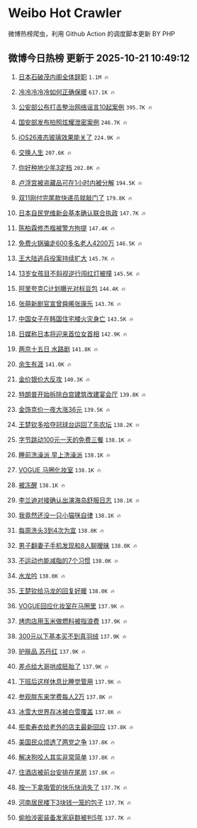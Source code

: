 # Weibo Hot Crawler 



微博热榜爬虫，利用 Github Action 的调度脚本更新 BY PHP 


## 微博今日热榜 更新于 2025-10-21 10:49:12 
1. [日本石破茂内阁全体辞职](https://s.weibo.com/weibo?q=%23%E6%97%A5%E6%9C%AC%E7%9F%B3%E7%A0%B4%E8%8C%82%E5%86%85%E9%98%81%E5%85%A8%E4%BD%93%E8%BE%9E%E8%81%8C%23&t=31&band_rank=1&Refer=top) `1.1M 🔥` 

1. [冷冷冷冷冷如何正确保暖](https://s.weibo.com/weibo?q=%23%E5%86%B7%E5%86%B7%E5%86%B7%E5%86%B7%E5%86%B7%E5%A6%82%E4%BD%95%E6%AD%A3%E7%A1%AE%E4%BF%9D%E6%9A%96%23&t=31&band_rank=2&Refer=top) `617.1K 🔥` 

1. [公安部公布打击整治网络谣言10起案例](https://s.weibo.com/weibo?q=%23%E5%85%AC%E5%AE%89%E9%83%A8%E5%85%AC%E5%B8%83%E6%89%93%E5%87%BB%E6%95%B4%E6%B2%BB%E7%BD%91%E7%BB%9C%E8%B0%A3%E8%A8%8010%E8%B5%B7%E6%A1%88%E4%BE%8B%23&t=31&band_rank=3&Refer=top) `395.7K 🔥` 

1. [国安部发布拍照炫耀泄密案例](https://s.weibo.com/weibo?q=%23%E5%9B%BD%E5%AE%89%E9%83%A8%E5%8F%91%E5%B8%83%E6%8B%8D%E7%85%A7%E7%82%AB%E8%80%80%E6%B3%84%E5%AF%86%E6%A1%88%E4%BE%8B%23&t=31&band_rank=4&Refer=top) `246.7K 🔥` 

1. [iOS26液态玻璃效果能关了](https://s.weibo.com/weibo?q=%23iOS26%E6%B6%B2%E6%80%81%E7%8E%BB%E7%92%83%E6%95%88%E6%9E%9C%E8%83%BD%E5%85%B3%E4%BA%86%23&t=31&band_rank=5&Refer=top) `224.9K 🔥` 

1. [交换人生](https://s.weibo.com/weibo?q=%E4%BA%A4%E6%8D%A2%E4%BA%BA%E7%94%9F&t=31&band_rank=6&Refer=top) `207.6K 🔥` 

1. [你好种地少年3定档](https://s.weibo.com/weibo?q=%E4%BD%A0%E5%A5%BD%E7%A7%8D%E5%9C%B0%E5%B0%91%E5%B9%B43%E5%AE%9A%E6%A1%A3&t=31&band_rank=7&Refer=top) `202.0K 🔥` 

1. [卢浮宫被盗藏品可在1小时内被分解](https://s.weibo.com/weibo?q=%23%E5%8D%A2%E6%B5%AE%E5%AE%AB%E8%A2%AB%E7%9B%97%E8%97%8F%E5%93%81%E5%8F%AF%E5%9C%A81%E5%B0%8F%E6%97%B6%E5%86%85%E8%A2%AB%E5%88%86%E8%A7%A3%23&t=31&band_rank=8&Refer=top) `194.5K 🔥` 

1. [双11刚付完尾款快递员就敲门了](https://s.weibo.com/weibo?q=%23%E5%8F%8C11%E5%88%9A%E4%BB%98%E5%AE%8C%E5%B0%BE%E6%AC%BE%E5%BF%AB%E9%80%92%E5%91%98%E5%B0%B1%E6%95%B2%E9%97%A8%E4%BA%86%23&t=31&band_rank=9&Refer=top) `179.8K 🔥` 

1. [日本自民党维新会基本确认联合执政](https://s.weibo.com/weibo?q=%23%E6%97%A5%E6%9C%AC%E8%87%AA%E6%B0%91%E5%85%9A%E7%BB%B4%E6%96%B0%E4%BC%9A%E5%9F%BA%E6%9C%AC%E7%A1%AE%E8%AE%A4%E8%81%94%E5%90%88%E6%89%A7%E6%94%BF%23&t=31&band_rank=10&Refer=top) `147.7K 🔥` 

1. [陈柏霖修杰楷被警方拘提](https://s.weibo.com/weibo?q=%23%E9%99%88%E6%9F%8F%E9%9C%96%E4%BF%AE%E6%9D%B0%E6%A5%B7%E8%A2%AB%E8%AD%A6%E6%96%B9%E6%8B%98%E6%8F%90%23&t=31&band_rank=11&Refer=top) `147.4K 🔥` 

1. [免费火锅骗走600多名老人4200万](https://s.weibo.com/weibo?q=%23%E5%85%8D%E8%B4%B9%E7%81%AB%E9%94%85%E9%AA%97%E8%B5%B0600%E5%A4%9A%E5%90%8D%E8%80%81%E4%BA%BA4200%E4%B8%87%23&t=31&band_rank=12&Refer=top) `146.5K 🔥` 

1. [王大陆逃兵役案持续扩大](https://s.weibo.com/weibo?q=%23%E7%8E%8B%E5%A4%A7%E9%99%86%E9%80%83%E5%85%B5%E5%BD%B9%E6%A1%88%E6%8C%81%E7%BB%AD%E6%89%A9%E5%A4%A7%23&t=31&band_rank=13&Refer=top) `145.7K 🔥` 

1. [13岁女孩目不斜视逆行闯红灯被撞](https://s.weibo.com/weibo?q=%2313%E5%B2%81%E5%A5%B3%E5%AD%A9%E7%9B%AE%E4%B8%8D%E6%96%9C%E8%A7%86%E9%80%86%E8%A1%8C%E9%97%AF%E7%BA%A2%E7%81%AF%E8%A2%AB%E6%92%9E%23&t=31&band_rank=14&Refer=top) `145.5K 🔥` 

1. [阿里夸克C计划曝光对标豆包](https://s.weibo.com/weibo?q=%23%E9%98%BF%E9%87%8C%E5%A4%B8%E5%85%8BC%E8%AE%A1%E5%88%92%E6%9B%9D%E5%85%89%E5%AF%B9%E6%A0%87%E8%B1%86%E5%8C%85%23&t=31&band_rank=15&Refer=top) `144.4K 🔥` 

1. [张萌新剧官宣曾舜晞张康乐](https://s.weibo.com/weibo?q=%23%E5%BC%A0%E8%90%8C%E6%96%B0%E5%89%A7%E5%AE%98%E5%AE%A3%E6%9B%BE%E8%88%9C%E6%99%9E%E5%BC%A0%E5%BA%B7%E4%B9%90%23&t=31&band_rank=16&Refer=top) `143.7K 🔥` 

1. [中国女子在韩国住宅楼火灾身亡](https://s.weibo.com/weibo?q=%23%E4%B8%AD%E5%9B%BD%E5%A5%B3%E5%AD%90%E5%9C%A8%E9%9F%A9%E5%9B%BD%E4%BD%8F%E5%AE%85%E6%A5%BC%E7%81%AB%E7%81%BE%E8%BA%AB%E4%BA%A1%23&t=31&band_rank=17&Refer=top) `143.5K 🔥` 

1. [日媒称日本将迎来首位女首相](https://s.weibo.com/weibo?q=%23%E6%97%A5%E5%AA%92%E7%A7%B0%E6%97%A5%E6%9C%AC%E5%B0%86%E8%BF%8E%E6%9D%A5%E9%A6%96%E4%BD%8D%E5%A5%B3%E9%A6%96%E7%9B%B8%23&t=31&band_rank=18&Refer=top) `142.9K 🔥` 

1. [两京十五日 水路剧](https://s.weibo.com/weibo?q=%E4%B8%A4%E4%BA%AC%E5%8D%81%E4%BA%94%E6%97%A5%20%E6%B0%B4%E8%B7%AF%E5%89%A7&t=31&band_rank=19&Refer=top) `141.8K 🔥` 

1. [余生有涯](https://s.weibo.com/weibo?q=%E4%BD%99%E7%94%9F%E6%9C%89%E6%B6%AF&t=31&band_rank=20&Refer=top) `141.0K 🔥` 

1. [金价银价大反攻](https://s.weibo.com/weibo?q=%23%E9%87%91%E4%BB%B7%E9%93%B6%E4%BB%B7%E5%A4%A7%E5%8F%8D%E6%94%BB%23&t=31&band_rank=21&Refer=top) `140.3K 🔥` 

1. [特朗普开始拆除白宫建筑改建宴会厅](https://s.weibo.com/weibo?q=%23%E7%89%B9%E6%9C%97%E6%99%AE%E5%BC%80%E5%A7%8B%E6%8B%86%E9%99%A4%E7%99%BD%E5%AE%AB%E5%BB%BA%E7%AD%91%E6%94%B9%E5%BB%BA%E5%AE%B4%E4%BC%9A%E5%8E%85%23&t=31&band_rank=22&Refer=top) `139.8K 🔥` 

1. [金饰克价一夜大涨36元](https://s.weibo.com/weibo?q=%23%E9%87%91%E9%A5%B0%E5%85%8B%E4%BB%B7%E4%B8%80%E5%A4%9C%E5%A4%A7%E6%B6%A836%E5%85%83%23&t=31&band_rank=23&Refer=top) `139.5K 🔥` 

1. [王楚钦多哈夺冠球台运回了先农坛](https://s.weibo.com/weibo?q=%E7%8E%8B%E6%A5%9A%E9%92%A6%E5%A4%9A%E5%93%88%E5%A4%BA%E5%86%A0%E7%90%83%E5%8F%B0%E8%BF%90%E5%9B%9E%E4%BA%86%E5%85%88%E5%86%9C%E5%9D%9B&t=31&band_rank=24&Refer=top) `138.2K 🔥` 

1. [字节跳动100元一天的免费三餐](https://s.weibo.com/weibo?q=%E5%AD%97%E8%8A%82%E8%B7%B3%E5%8A%A8100%E5%85%83%E4%B8%80%E5%A4%A9%E7%9A%84%E5%85%8D%E8%B4%B9%E4%B8%89%E9%A4%90&t=31&band_rank=25&Refer=top) `138.1K 🔥` 

1. [睡前洗澡派 早上洗澡派](https://s.weibo.com/weibo?q=%E7%9D%A1%E5%89%8D%E6%B4%97%E6%BE%A1%E6%B4%BE%20%E6%97%A9%E4%B8%8A%E6%B4%97%E6%BE%A1%E6%B4%BE&t=31&band_rank=26&Refer=top) `138.1K 🔥` 

1. [VOGUE 马圈化妆室](https://s.weibo.com/weibo?q=VOGUE%20%E9%A9%AC%E5%9C%88%E5%8C%96%E5%A6%86%E5%AE%A4&t=31&band_rank=27&Refer=top) `138.1K 🔥` 

1. [被冻醒](https://s.weibo.com/weibo?q=%E8%A2%AB%E5%86%BB%E9%86%92&t=31&band_rank=28&Refer=top) `138.1K 🔥` 

1. [李兰迪对接确认出演海岛舒服日志](https://s.weibo.com/weibo?q=%23%E6%9D%8E%E5%85%B0%E8%BF%AA%E5%AF%B9%E6%8E%A5%E7%A1%AE%E8%AE%A4%E5%87%BA%E6%BC%94%E6%B5%B7%E5%B2%9B%E8%88%92%E6%9C%8D%E6%97%A5%E5%BF%97%23&t=31&band_rank=29&Refer=top) `138.1K 🔥` 

1. [我竟然还没一只小猫咪自律](https://s.weibo.com/weibo?q=%E6%88%91%E7%AB%9F%E7%84%B6%E8%BF%98%E6%B2%A1%E4%B8%80%E5%8F%AA%E5%B0%8F%E7%8C%AB%E5%92%AA%E8%87%AA%E5%BE%8B&t=31&band_rank=30&Refer=top) `138.1K 🔥` 

1. [每周洗头3到4次为宜](https://s.weibo.com/weibo?q=%23%E6%AF%8F%E5%91%A8%E6%B4%97%E5%A4%B43%E5%88%B04%E6%AC%A1%E4%B8%BA%E5%AE%9C%23&t=31&band_rank=31&Refer=top) `138.0K 🔥` 

1. [男子翻妻子手机发现和8人聊暧昧](https://s.weibo.com/weibo?q=%23%E7%94%B7%E5%AD%90%E7%BF%BB%E5%A6%BB%E5%AD%90%E6%89%8B%E6%9C%BA%E5%8F%91%E7%8E%B0%E5%92%8C8%E4%BA%BA%E8%81%8A%E6%9A%A7%E6%98%A7%23&t=31&band_rank=32&Refer=top) `138.0K 🔥` 

1. [不运动也能减脂的7个习惯](https://s.weibo.com/weibo?q=%23%E4%B8%8D%E8%BF%90%E5%8A%A8%E4%B9%9F%E8%83%BD%E5%87%8F%E8%84%82%E7%9A%847%E4%B8%AA%E4%B9%A0%E6%83%AF%23&t=31&band_rank=33&Refer=top) `138.0K 🔥` 

1. [水龙吟](https://s.weibo.com/weibo?q=%E6%B0%B4%E9%BE%99%E5%90%9F&t=31&band_rank=34&Refer=top) `138.0K 🔥` 

1. [王楚钦给马龙的回复好暖](https://s.weibo.com/weibo?q=%E7%8E%8B%E6%A5%9A%E9%92%A6%E7%BB%99%E9%A9%AC%E9%BE%99%E7%9A%84%E5%9B%9E%E5%A4%8D%E5%A5%BD%E6%9A%96&t=31&band_rank=35&Refer=top) `138.0K 🔥` 

1. [VOGUE回应化妆室在马圈里](https://s.weibo.com/weibo?q=%23VOGUE%E5%9B%9E%E5%BA%94%E5%8C%96%E5%A6%86%E5%AE%A4%E5%9C%A8%E9%A9%AC%E5%9C%88%E9%87%8C%23&t=31&band_rank=36&Refer=top) `137.9K 🔥` 

1. [烤肉店用玉米做燃料被指浪费](https://s.weibo.com/weibo?q=%23%E7%83%A4%E8%82%89%E5%BA%97%E7%94%A8%E7%8E%89%E7%B1%B3%E5%81%9A%E7%87%83%E6%96%99%E8%A2%AB%E6%8C%87%E6%B5%AA%E8%B4%B9%23&t=31&band_rank=37&Refer=top) `137.9K 🔥` 

1. [300元以下基本买不到真羽绒](https://s.weibo.com/weibo?q=%23300%E5%85%83%E4%BB%A5%E4%B8%8B%E5%9F%BA%E6%9C%AC%E4%B9%B0%E4%B8%8D%E5%88%B0%E7%9C%9F%E7%BE%BD%E7%BB%92%23&t=31&band_rank=38&Refer=top) `137.9K 🔥` 

1. [护肤品 苏丹红](https://s.weibo.com/weibo?q=%E6%8A%A4%E8%82%A4%E5%93%81%20%E8%8B%8F%E4%B8%B9%E7%BA%A2&t=31&band_rank=39&Refer=top) `137.9K 🔥` 

1. [差点给大哥哄成胚胎了](https://s.weibo.com/weibo?q=%E5%B7%AE%E7%82%B9%E7%BB%99%E5%A4%A7%E5%93%A5%E5%93%84%E6%88%90%E8%83%9A%E8%83%8E%E4%BA%86&t=31&band_rank=40&Refer=top) `137.9K 🔥` 

1. [下班后这样休息比睡觉管用](https://s.weibo.com/weibo?q=%23%E4%B8%8B%E7%8F%AD%E5%90%8E%E8%BF%99%E6%A0%B7%E4%BC%91%E6%81%AF%E6%AF%94%E7%9D%A1%E8%A7%89%E7%AE%A1%E7%94%A8%23&t=31&band_rank=41&Refer=top) `137.9K 🔥` 

1. [参观胖东来学费每人2万](https://s.weibo.com/weibo?q=%23%E5%8F%82%E8%A7%82%E8%83%96%E4%B8%9C%E6%9D%A5%E5%AD%A6%E8%B4%B9%E6%AF%8F%E4%BA%BA2%E4%B8%87%23&t=31&band_rank=42&Refer=top) `137.8K 🔥` 

1. [冰雪大世界存冰被白雪覆盖](https://s.weibo.com/weibo?q=%23%E5%86%B0%E9%9B%AA%E5%A4%A7%E4%B8%96%E7%95%8C%E5%AD%98%E5%86%B0%E8%A2%AB%E7%99%BD%E9%9B%AA%E8%A6%86%E7%9B%96%23&t=31&band_rank=43&Refer=top) `137.8K 🔥` 

1. [拒卖寿衣给老外的店主最新回应](https://s.weibo.com/weibo?q=%23%E6%8B%92%E5%8D%96%E5%AF%BF%E8%A1%A3%E7%BB%99%E8%80%81%E5%A4%96%E7%9A%84%E5%BA%97%E4%B8%BB%E6%9C%80%E6%96%B0%E5%9B%9E%E5%BA%94%23&t=31&band_rank=44&Refer=top) `137.8K 🔥` 

1. [美国民众烦透了两党之争](https://s.weibo.com/weibo?q=%23%E7%BE%8E%E5%9B%BD%E6%B0%91%E4%BC%97%E7%83%A6%E9%80%8F%E4%BA%86%E4%B8%A4%E5%85%9A%E4%B9%8B%E4%BA%89%23&t=31&band_rank=45&Refer=top) `137.8K 🔥` 

1. [解决狗咬人其实非常简单](https://s.weibo.com/weibo?q=%23%E8%A7%A3%E5%86%B3%E7%8B%97%E5%92%AC%E4%BA%BA%E5%85%B6%E5%AE%9E%E9%9D%9E%E5%B8%B8%E7%AE%80%E5%8D%95%23&t=31&band_rank=46&Refer=top) `137.8K 🔥` 

1. [住酒店被前台安排在尾房](https://s.weibo.com/weibo?q=%E4%BD%8F%E9%85%92%E5%BA%97%E8%A2%AB%E5%89%8D%E5%8F%B0%E5%AE%89%E6%8E%92%E5%9C%A8%E5%B0%BE%E6%88%BF&t=31&band_rank=47&Refer=top) `137.8K 🔥` 

1. [按一下拿吸管的快乐快消失了](https://s.weibo.com/weibo?q=%E6%8C%89%E4%B8%80%E4%B8%8B%E6%8B%BF%E5%90%B8%E7%AE%A1%E7%9A%84%E5%BF%AB%E4%B9%90%E5%BF%AB%E6%B6%88%E5%A4%B1%E4%BA%86&t=31&band_rank=48&Refer=top) `137.7K 🔥` 

1. [河南居民楼下3块钱一笼的包子](https://s.weibo.com/weibo?q=%23%E6%B2%B3%E5%8D%97%E5%B1%85%E6%B0%91%E6%A5%BC%E4%B8%8B3%E5%9D%97%E9%92%B1%E4%B8%80%E7%AC%BC%E7%9A%84%E5%8C%85%E5%AD%90%23&t=31&band_rank=49&Refer=top) `137.7K 🔥` 

1. [偷拍涉密装备发家庭群被判5年](https://s.weibo.com/weibo?q=%23%E5%81%B7%E6%8B%8D%E6%B6%89%E5%AF%86%E8%A3%85%E5%A4%87%E5%8F%91%E5%AE%B6%E5%BA%AD%E7%BE%A4%E8%A2%AB%E5%88%A45%E5%B9%B4%23&t=31&band_rank=50&Refer=top) `137.7K 🔥` 

